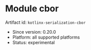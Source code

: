 # Module cbor
Artifact id: `kotlinx-serialization-cbor`
- Since version: 0.20.0
- Platform: all supported platforms
- Status: experimental

